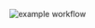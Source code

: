![example workflow](https://github.com/ProrokWielki/AvrEmulator/actions/workflows/rust.yml/badge.svg)

